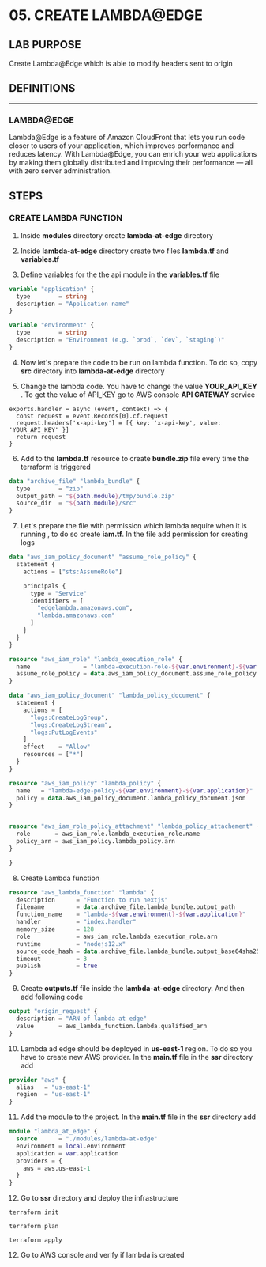 # 05. CREATE LAMBDA@EDGE 

## LAB PURPOSE

Create Lambda@Edge which is able to modify headers sent to origin

## DEFINITIONS
----

### LAMBDA@EDGE 

Lambda@Edge is a feature of Amazon CloudFront that lets you run code closer to users of your application, which improves performance and reduces latency. With Lambda@Edge, you can enrich your web applications by making them globally distributed and improving their performance — all with zero server administration.


## STEPS

### CREATE LAMBDA FUNCTION

1. Inside **modules**  directory create **lambda-at-edge** directory

2. Inside **lambda-at-edge** directory create two files **lambda.tf** and **variables.tf**

3. Define variables for the the api module in the **variables.tf** file

```terraform
variable "application" {
  type        = string
  description = "Application name"
}

variable "environment" {
  type        = string
  description = "Environment (e.g. `prod`, `dev`, `staging`)"
}
```

4. Now let's prepare the code to be run on lambda function. To do so, copy **src** directory into **lambda-at-edge** directory

5. Change the lambda code. You have to change the value **YOUR_API_KEY** . To get the value of API_KEY go to AWS console **API GATEWAY** service

```
exports.handler = async (event, context) => {
  const request = event.Records[0].cf.request
  request.headers['x-api-key'] = [{ key: 'x-api-key', value: 'YOUR_API_KEY' }]
  return request
}
```

6. Add to the **lambda.tf**  resource to create  **bundle.zip** file every time the terraform is triggered   

```terraform
data "archive_file" "lambda_bundle" {
  type        = "zip"
  output_path = "${path.module}/tmp/bundle.zip"
  source_dir  = "${path.module}/src"
}

```

7. Let's prepare the file with permission which lambda require when it is running , to do so create **iam.tf**. In the file add permission for creating logs

```terraform
data "aws_iam_policy_document" "assume_role_policy" {
  statement {
    actions = ["sts:AssumeRole"]

    principals {
      type = "Service"
      identifiers = [
        "edgelambda.amazonaws.com",
        "lambda.amazonaws.com"
      ]
    }
  }
}

resource "aws_iam_role" "lambda_execution_role" {
  name               = "lambda-execution-role-${var.environment}-${var.application}"
  assume_role_policy = data.aws_iam_policy_document.assume_role_policy.json
}

data "aws_iam_policy_document" "lambda_policy_document" {
  statement {
    actions = [
      "logs:CreateLogGroup",
      "logs:CreateLogStream",
      "logs:PutLogEvents"
    ]
    effect    = "Allow"
    resources = ["*"]
  }
}

resource "aws_iam_policy" "lambda_policy" {
  name   = "lambda-edge-policy-${var.environment}-${var.application}"
  policy = data.aws_iam_policy_document.lambda_policy_document.json
}


resource "aws_iam_role_policy_attachment" "lambda_policy_attachement" {
  role       = aws_iam_role.lambda_execution_role.name
  policy_arn = aws_iam_policy.lambda_policy.arn
}

}
```

8. Create Lambda function

```terraform
resource "aws_lambda_function" "lambda" {
  description      = "Function to run nextjs"
  filename         = data.archive_file.lambda_bundle.output_path
  function_name    = "lambda-${var.environment}-${var.application}"
  handler          = "index.handler"
  memory_size      = 128
  role             = aws_iam_role.lambda_execution_role.arn
  runtime          = "nodejs12.x"
  source_code_hash = data.archive_file.lambda_bundle.output_base64sha256
  timeout          = 3
  publish          = true
}
```

9. Create **outputs.tf** file inside the **lambda-at-edge** directory. And then add following code

```terraform
output "origin_request" {
  description = "ARN of lambda at edge"
  value       = aws_lambda_function.lambda.qualified_arn
}
```

10. Lambda ad edge should be deployed in **us-east-1** region. To do so you have to create new AWS provider. In the **main.tf** file in the **ssr** directory add

```terraform
provider "aws" {
  alias   = "us-east-1"
  region  = "us-east-1"
}
```

11. Add the module to the project. In the **main.tf** file in the **ssr** directory add
```terraform
module "lambda_at_edge" {
  source      = "./modules/lambda-at-edge"
  environment = local.environment
  application = var.application
  providers = {
    aws = aws.us-east-1
  }
}
```

12. Go to **ssr** directory and deploy the infrastructure

```terraforrm
terraform init
```

```terraforrm
terraform plan
```

```terraforrm
terraform apply
```

12. Go to AWS console and verify if lambda is created

